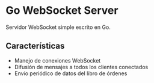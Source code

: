 
# Go WebSocket Server

Servidor WebSocket simple escrito en Go.

## Características

- Manejo de conexiones WebSocket
- Difusión de mensajes a todos los clientes conectados
- Envío periódico de datos del libro de órdenes


